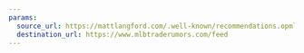 ```yaml
---
params:
  source_url: https://mattlangford.com/.well-known/recommendations.opml
  destination_url: https://www.mlbtraderumors.com/feed
---
```

